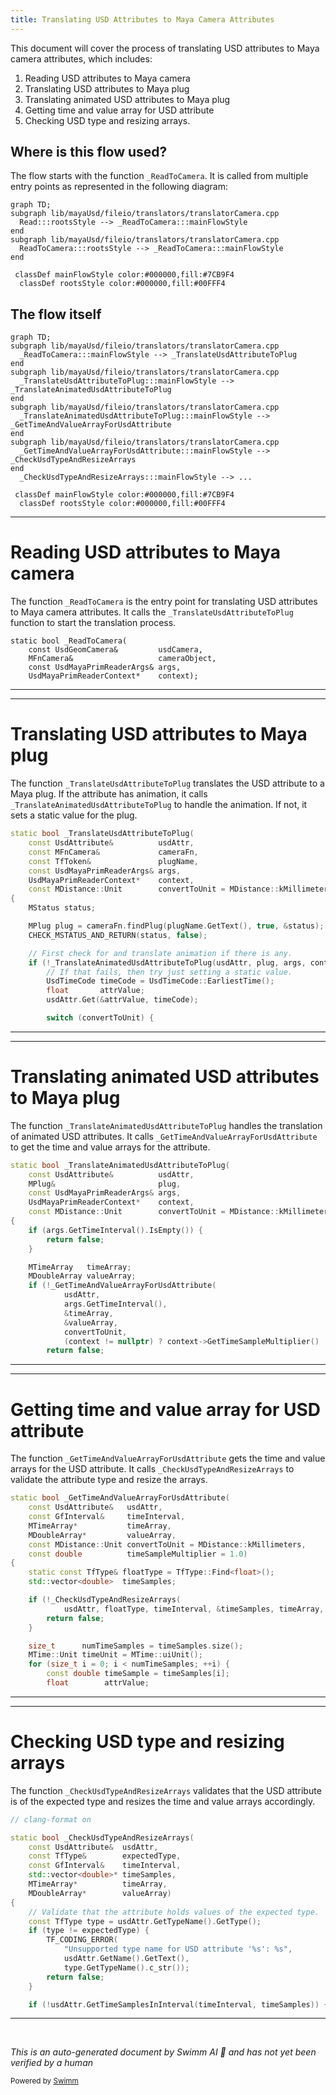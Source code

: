 ```yaml
---
title: Translating USD Attributes to Maya Camera Attributes
---
```

This document will cover the process of translating USD attributes to Maya camera attributes, which includes:

1. Reading USD attributes to Maya camera
2. Translating USD attributes to Maya plug
3. Translating animated USD attributes to Maya plug
4. Getting time and value array for USD attribute
5. Checking USD type and resizing arrays.

## Where is this flow used?

The flow starts with the function `_ReadToCamera`. It is called from multiple entry points as represented in the following diagram:

```mermaid
graph TD;
subgraph lib/mayaUsd/fileio/translators/translatorCamera.cpp
  Read:::rootsStyle --> _ReadToCamera:::mainFlowStyle
end
subgraph lib/mayaUsd/fileio/translators/translatorCamera.cpp
  ReadToCamera:::rootsStyle --> _ReadToCamera:::mainFlowStyle
end

 classDef mainFlowStyle color:#000000,fill:#7CB9F4
  classDef rootsStyle color:#000000,fill:#00FFF4
```

## The flow itself

```mermaid
graph TD;
subgraph lib/mayaUsd/fileio/translators/translatorCamera.cpp
  _ReadToCamera:::mainFlowStyle --> _TranslateUsdAttributeToPlug
end
subgraph lib/mayaUsd/fileio/translators/translatorCamera.cpp
  _TranslateUsdAttributeToPlug:::mainFlowStyle --> _TranslateAnimatedUsdAttributeToPlug
end
subgraph lib/mayaUsd/fileio/translators/translatorCamera.cpp
  _TranslateAnimatedUsdAttributeToPlug:::mainFlowStyle --> _GetTimeAndValueArrayForUsdAttribute
end
subgraph lib/mayaUsd/fileio/translators/translatorCamera.cpp
  _GetTimeAndValueArrayForUsdAttribute:::mainFlowStyle --> _CheckUsdTypeAndResizeArrays
end
  _CheckUsdTypeAndResizeArrays:::mainFlowStyle --> ...

 classDef mainFlowStyle color:#000000,fill:#7CB9F4
  classDef rootsStyle color:#000000,fill:#00FFF4
```

<SwmSnippet path="lib/mayaUsd/fileio/translators/translatorCamera.cpp" line="48">

---

# Reading USD attributes to Maya camera

The function `_ReadToCamera` is the entry point for translating USD attributes to Maya camera attributes. It calls the `_TranslateUsdAttributeToPlug` function to start the translation process.

```
static bool _ReadToCamera(
    const UsdGeomCamera&         usdCamera,
    MFnCamera&                   cameraObject,
    const UsdMayaPrimReaderArgs& args,
    UsdMayaPrimReaderContext*    context);
```

---

</SwmSnippet>

<SwmSnippet path="/lib/mayaUsd/fileio/translators/translatorCamera.cpp" line="272">

---

# Translating USD attributes to Maya plug

The function `_TranslateUsdAttributeToPlug` translates the USD attribute to a Maya plug. If the attribute has animation, it calls `_TranslateAnimatedUsdAttributeToPlug` to handle the animation. If not, it sets a static value for the plug.

```c++
static bool _TranslateUsdAttributeToPlug(
    const UsdAttribute&          usdAttr,
    const MFnCamera&             cameraFn,
    const TfToken&               plugName,
    const UsdMayaPrimReaderArgs& args,
    UsdMayaPrimReaderContext*    context,
    const MDistance::Unit        convertToUnit = MDistance::kMillimeters)
{
    MStatus status;

    MPlug plug = cameraFn.findPlug(plugName.GetText(), true, &status);
    CHECK_MSTATUS_AND_RETURN(status, false);

    // First check for and translate animation if there is any.
    if (!_TranslateAnimatedUsdAttributeToPlug(usdAttr, plug, args, context, convertToUnit)) {
        // If that fails, then try just setting a static value.
        UsdTimeCode timeCode = UsdTimeCode::EarliestTime();
        float       attrValue;
        usdAttr.Get(&attrValue, timeCode);

        switch (convertToUnit) {
```

---

</SwmSnippet>

<SwmSnippet path="/lib/mayaUsd/fileio/translators/translatorCamera.cpp" line="207">

---

# Translating animated USD attributes to Maya plug

The function `_TranslateAnimatedUsdAttributeToPlug` handles the translation of animated USD attributes. It calls `_GetTimeAndValueArrayForUsdAttribute` to get the time and value arrays for the attribute.

```c++
static bool _TranslateAnimatedUsdAttributeToPlug(
    const UsdAttribute&          usdAttr,
    MPlug&                       plug,
    const UsdMayaPrimReaderArgs& args,
    UsdMayaPrimReaderContext*    context,
    const MDistance::Unit        convertToUnit = MDistance::kMillimeters)
{
    if (args.GetTimeInterval().IsEmpty()) {
        return false;
    }

    MTimeArray   timeArray;
    MDoubleArray valueArray;
    if (!_GetTimeAndValueArrayForUsdAttribute(
            usdAttr,
            args.GetTimeInterval(),
            &timeArray,
            &valueArray,
            convertToUnit,
            (context != nullptr) ? context->GetTimeSampleMultiplier() : 1.0)) {
        return false;
```

---

</SwmSnippet>

<SwmSnippet path="/lib/mayaUsd/fileio/translators/translatorCamera.cpp" line="108">

---

# Getting time and value array for USD attribute

The function `_GetTimeAndValueArrayForUsdAttribute` gets the time and value arrays for the USD attribute. It calls `_CheckUsdTypeAndResizeArrays` to validate the attribute type and resize the arrays.

```c++
static bool _GetTimeAndValueArrayForUsdAttribute(
    const UsdAttribute&   usdAttr,
    const GfInterval&     timeInterval,
    MTimeArray*           timeArray,
    MDoubleArray*         valueArray,
    const MDistance::Unit convertToUnit = MDistance::kMillimeters,
    const double          timeSampleMultiplier = 1.0)
{
    static const TfType& floatType = TfType::Find<float>();
    std::vector<double>  timeSamples;

    if (!_CheckUsdTypeAndResizeArrays(
            usdAttr, floatType, timeInterval, &timeSamples, timeArray, valueArray)) {
        return false;
    }

    size_t      numTimeSamples = timeSamples.size();
    MTime::Unit timeUnit = MTime::uiUnit();
    for (size_t i = 0; i < numTimeSamples; ++i) {
        const double timeSample = timeSamples[i];
        float        attrValue;
```

---

</SwmSnippet>

<SwmSnippet path="/lib/mayaUsd/fileio/translators/translatorCamera.cpp" line="73">

---

# Checking USD type and resizing arrays

The function `_CheckUsdTypeAndResizeArrays` validates that the USD attribute is of the expected type and resizes the time and value arrays accordingly.

```c++
// clang-format on

static bool _CheckUsdTypeAndResizeArrays(
    const UsdAttribute&  usdAttr,
    const TfType&        expectedType,
    const GfInterval&    timeInterval,
    std::vector<double>* timeSamples,
    MTimeArray*          timeArray,
    MDoubleArray*        valueArray)
{
    // Validate that the attribute holds values of the expected type.
    const TfType type = usdAttr.GetTypeName().GetType();
    if (type != expectedType) {
        TF_CODING_ERROR(
            "Unsupported type name for USD attribute '%s': %s",
            usdAttr.GetName().GetText(),
            type.GetTypeName().c_str());
        return false;
    }

    if (!usdAttr.GetTimeSamplesInInterval(timeInterval, timeSamples)) {
```

---

</SwmSnippet>

&nbsp;

*This is an auto-generated document by Swimm AI 🌊 and has not yet been verified by a human*

<SwmMeta version="3.0.0" repo-id="Z2l0aHViJTNBJTNBbWF5YS11c2QlM0ElM0FnaWxhZG5hdm90" repo-name="maya-usd"><sup>Powered by [Swimm](https://staging.swimm.cloud/)</sup></SwmMeta>
